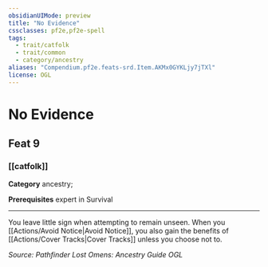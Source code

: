 ```yaml
---
obsidianUIMode: preview
title: "No Evidence"
cssclasses: pf2e,pf2e-spell
tags:
  - trait/catfolk
  - trait/common
  - category/ancestry
aliases: "Compendium.pf2e.feats-srd.Item.AKMx0GYKLjy7jTXl"
license: OGL
---
```

# No Evidence
## Feat 9
### [[catfolk]]

**Category** ancestry; 



**Prerequisites** expert in Survival
* * *
You leave little sign when attempting to remain unseen. When you [[Actions/Avoid Notice|Avoid Notice]], you also gain the benefits of [[Actions/Cover Tracks|Cover Tracks]] unless you choose not to.

*Source: Pathfinder Lost Omens: Ancestry Guide*
*OGL*